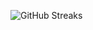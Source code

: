 ![GitHub Streaks](https://github-streaks-mqc9.onrender.com/streak/happilli/image?theme=midnight&cache_bust=1743023660)
